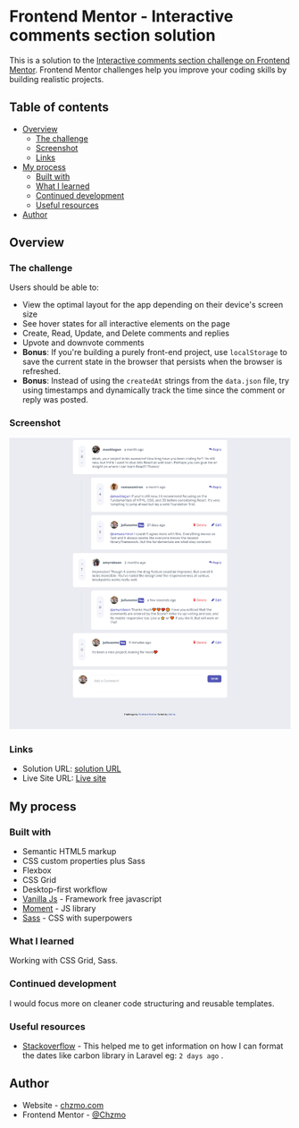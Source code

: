 # Frontend Mentor - Interactive comments section solution

This is a solution to the [Interactive comments section challenge on Frontend Mentor](https://www.frontendmentor.io/challenges/interactive-comments-section-iG1RugEG9). Frontend Mentor challenges help you improve your coding skills by building realistic projects. 

## Table of contents

- [Overview](#overview)
  - [The challenge](#the-challenge)
  - [Screenshot](#screenshot)
  - [Links](#links)
- [My process](#my-process)
  - [Built with](#built-with)
  - [What I learned](#what-i-learned)
  - [Continued development](#continued-development)
  - [Useful resources](#useful-resources)
- [Author](#author)

## Overview

### The challenge

Users should be able to:

- View the optimal layout for the app depending on their device's screen size
- See hover states for all interactive elements on the page
- Create, Read, Update, and Delete comments and replies
- Upvote and downvote comments
- **Bonus**: If you're building a purely front-end project, use `localStorage` to save the current state in the browser that persists when the browser is refreshed.
- **Bonus**: Instead of using the `createdAt` strings from the `data.json` file, try using timestamps and dynamically track the time since the comment or reply was posted.

### Screenshot

![](./images/screenshot.png)

### Links

- Solution URL: [solution URL](https://github.com/Chzmo/Fronted_Mentor-Interactive-comments-section-soulution)
- Live Site URL: [Live site](https://boisterous-biscotti-f94f09.netlify.app/)

## My process

### Built with

- Semantic HTML5 markup
- CSS custom properties plus Sass
- Flexbox
- CSS Grid 
- Desktop-first workflow
- [Vanilla Js](https://momentjs.com/) - Framework free javascript
- [Moment](https://momentjs.com/) - JS library
- [Sass](https://sass-lang.com/) - CSS with superpowers 

### What I learned

Working with CSS Grid, Sass.

### Continued development

I would focus more on cleaner code structuring and reusable templates. 


### Useful resources

- [Stackoverflow](https://stackoverflow.com/questions/30121240/javascript-library-that-manipulates-dates-like-carbon) - This helped me to get information on how I can format the dates like carbon library in Laravel eg: `2 days ago` .

## Author

- Website - [chzmo.com](https://www.chzmo.com)
- Frontend Mentor - [@Chzmo](https://www.frontendmentor.io/profile/Chzmo)
